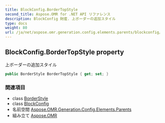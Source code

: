 ```yaml
---
title: BlockConfig.BorderTopStyle
second_title: Aspose.OMR for .NET API リファレンス
description: BlockConfig 財産. 上ボーダーの追加スタイル
type: docs
weight: 80
url: /ja/net/aspose.omr.generation.config.elements.parents/blockconfig/bordertopstyle/
---
```

## BlockConfig.BorderTopStyle property

上ボーダーの追加スタイル

```csharp
public BorderStyle BorderTopStyle { get; set; }
```

### 関連項目

* class [BorderStyle](../../../aspose.omr.generation.config/borderstyle/)
* class [BlockConfig](../)
* 名前空間 [Aspose.OMR.Generation.Config.Elements.Parents](../../blockconfig/)
* 組み立て [Aspose.OMR](../../../)


